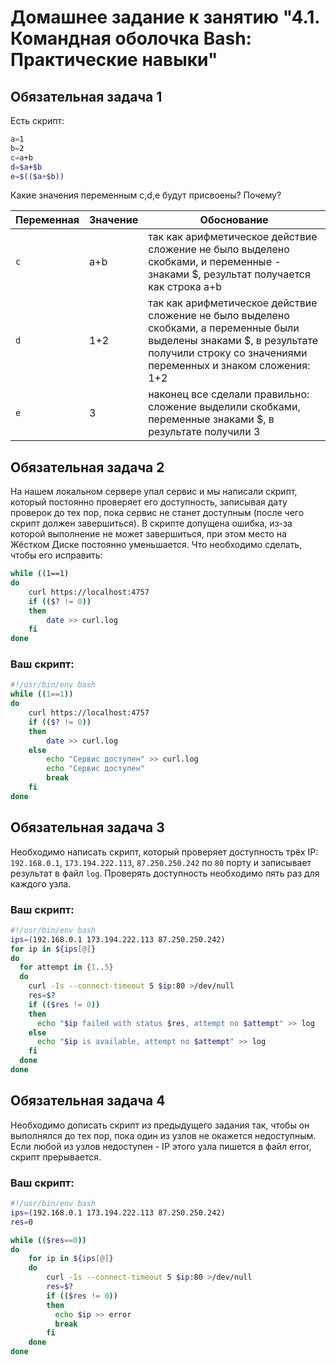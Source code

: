 # Домашнее задание к занятию "4.1. Командная оболочка Bash: Практические навыки"

## Обязательная задача 1

Есть скрипт:
```bash
a=1
b=2
c=a+b
d=$a+$b
e=$(($a+$b))
```

Какие значения переменным c,d,e будут присвоены? Почему?

| Переменная  | Значение | Обоснование                                                                                                                                                                            |
| ------------- |----------|----------------------------------------------------------------------------------------------------------------------------------------------------------------------------------------|
| `c`  | a+b      | так как арифметическое действие сложение не было выделено скобками, и переменные - знаками $, результат получается как строка a+b                                                      |
| `d`  | 1+2      | так как арифметическое действие сложение не было выделено скобками, а переменные были выделены знаками $, в результате получили строку со значениями переменных и знаком сложения: 1+2 |
| `e`  | 3        | наконец все сделали правильно: сложение выделили скобками, переменные знаками $, в результате получили 3                                                                               |


## Обязательная задача 2
На нашем локальном сервере упал сервис и мы написали скрипт, который постоянно проверяет его доступность, записывая дату проверок до тех пор, пока сервис не станет доступным (после чего скрипт должен завершиться). В скрипте допущена ошибка, из-за которой выполнение не может завершиться, при этом место на Жёстком Диске постоянно уменьшается. Что необходимо сделать, чтобы его исправить:
```bash
while ((1==1)
do
	curl https://localhost:4757
	if (($? != 0))
	then
		date >> curl.log
	fi
done
```

### Ваш скрипт:
```bash
#!/usr/bin/env bash
while ((1==1))
do
	curl https://localhost:4757
	if (($? != 0))
	then
		date >> curl.log
	else
		echo "Сервис доступен" >> curl.log
		echo "Сервис доступен"
		break
	fi
done
```

## Обязательная задача 3
Необходимо написать скрипт, который проверяет доступность трёх IP: `192.168.0.1`, `173.194.222.113`, `87.250.250.242` по `80` порту и записывает результат в файл `log`. Проверять доступность необходимо пять раз для каждого узла.

### Ваш скрипт:
```bash
#!/usr/bin/env bash
ips=(192.168.0.1 173.194.222.113 87.250.250.242)
for ip in ${ips[@]}
do
  for attempt in {1..5}
  do
    curl -Is --connect-timeout 5 $ip:80 >/dev/null
    res=$?
    if (($res != 0))
    then
      echo "$ip failed with status $res, attempt no $attempt" >> log
    else
      echo "$ip is available, attempt no $attempt" >> log
    fi
  done
done
```

## Обязательная задача 4
Необходимо дописать скрипт из предыдущего задания так, чтобы он выполнялся до тех пор, пока один из узлов не окажется недоступным. Если любой из узлов недоступен - IP этого узла пишется в файл error, скрипт прерывается.

### Ваш скрипт:
```bash
#!/usr/bin/env bash
ips=(192.168.0.1 173.194.222.113 87.250.250.242)
res=0

while (($res==0))
do
    for ip in ${ips[@]}
    do
        curl -Is --connect-timeout 5 $ip:80 >/dev/null
        res=$?
        if (($res != 0))
        then
          echo $ip >> error
          break
        fi
    done
done
```
